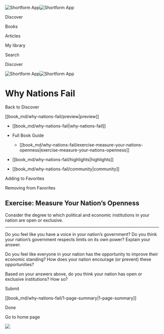 ![Shortform App](/img/logo.36a2399e.svg)![Shortform App](/img/logo-dark.70c1b072.svg)

Discover

Books

Articles

My library

Search

Discover

![Shortform App](/img/logo.36a2399e.svg)![Shortform App](/img/logo-dark.70c1b072.svg)

# Why Nations Fail

Back to Discover

[[book_md/why-nations-fail/preview|preview]]

  * [[book_md/why-nations-fail|why-nations-fail]]
  * Full Book Guide

    * [[book_md/why-nations-fail/exercise-measure-your-nations-openness|exercise-measure-your-nations-openness]]
  * [[book_md/why-nations-fail/highlights|highlights]]
  * [[book_md/why-nations-fail/community|community]]



Adding to Favorites 

Removing from Favorites 

## Exercise: Measure Your Nation’s Openness

Consider the degree to which political and economic institutions in your nation are open or exclusive.

* * *

Do you feel like you have a voice in your nation’s government? Do you think your nation’s government respects limits on its own power? Explain your answer.

Do you feel like everyone in your nation has the opportunity to improve their economic standing? How does your nation encourage (or prevent) these opportunities?

Based on your answers above, do you think your nation has open or exclusive institutions? How so?

Submit 

[[book_md/why-nations-fail/1-page-summary|1-page-summary]]

Done

Go to home page 

![](https://bat.bing.com/action/0?ti=56018282&Ver=2&mid=9496a6b3-ba29-4221-bd1a-651b8ba7c8a5&sid=72e6e650642c11eeb2dd2161d176fe8d&vid=72e70890642c11eeb72d79fe7b6df2c6&vids=0&msclkid=N&pi=0&lg=en-US&sw=800&sh=600&sc=24&nwd=1&tl=Shortform%20%7C%20Book&p=https%3A%2F%2Fwww.shortform.com%2Fapp%2Fbook%2Fwhy-nations-fail%2Fexercise-measure-your-nations-openness&r=&lt=1209&evt=pageLoad&sv=1&rn=257416)
